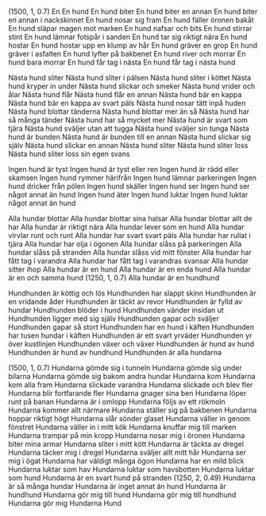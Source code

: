 (1500, 1, 0.7)
En
En hund
En hund biter
En hund biter en annan
En hund biter en annan i nackskinnet
En hund nosar sig fram
En hund fäller öronen bakåt
En hund släpar magen mot marken
En hund nafsar och bits
En hund stirrar stint
En hund lämnar fotspår i sanden
En hund tar sig riktigt nära
En hund hostar
En hund hostar upp en klump av hår
En hund gräver en grop
En hund gräver i asfalten
En hund lyfter på bakbenet
En hund river och morrar
En hund bara morrar
En hund får tag i nästa
En hund får tag i nästa hund

Nästa hund sliter
Nästa hund sliter i pälsen
Nästa hund sliter i köttet
Nästa hund kryper in under
Nästa hund slickar och smeker
Nästa hund vrider och ålar
Nästa hund flår
Nästa hund flår en annan
Nästa hund bär en kappa
Nästa hund bär en kappa av svart päls
Nästa hund nosar tätt inpå huden
Nästa hund blottar tänderna
Nästa hund blottar mer än så
Nästa hund har så många tänder
Nästa hund har så mycket mer
Nästa hund är svart som tjära
Nästa hund sväljer utan att tugga
Nästa hund sväljer sin tunga
Nästa hund är bunden
Nästa hund är bunden till en annan
Nästa hund slickar sig själv
Nästa hund slickar en annan
Nästa hund sliter
Nästa hund sliter loss
Nästa hund sliter loss sin egen svans

Ingen hund är tyst
Ingen hund är tyst eller ren
Ingen hund är rädd eller skamsen
Ingen hund rymmer härifrån
Ingen hund lämnar parkeringen
Ingen hund dricker från pölen
Ingen hund skäller
Ingen hund ser
Ingen hund ser något annat än hund
Ingen hund äter
Ingen hund luktar
Ingen hund luktar något annat än hund

Alla hundar blottar
Alla hundar blottar sina halsar
Alla hundar blottar allt de har
Alla hundar är riktigt nära
Alla hundar lever som en hund
Alla hundar virvlar runt och runt
Alla hundar har svart svart päls
Alla hundar har rullat i tjära
Alla hundar har olja i ögonen
Alla hundar slåss på parkeringen
Alla hundar slåss på stranden
Alla hundar slåss vid mitt fönster
Alla hundar har fått tag i varandra
Alla hundar har fått tag i varandras svansar
Alla hundar sitter ihop
Alla hundar är en hund
Alla hundar är en enda hund
Alla hundar är en och samma hund
(1250, 1, 0.7)
Alla hundar är en hundhund

Hundhunden är köttig och lös
Hundhunden har slappt skinn
Hundhunden är en vridande åder
Hundhunden är täckt av revor
Hundhunden är fylld av hundar
Hundhunden blöder i hund
Hundhunden vänder insidan ut
Hundhunden ligger med sig själv
Hundhunden gapar och sväljer
Hundhunden gapar så stort
Hundhunden har en hund i käften
Hundhunden har tusen hundar i käften
Hundhunden är ett svart yrväder
Hundhunden yr över kustlinjen
Hundhunden växer och växer
Hundhunden är hund av hund
Hundhunden är hund av hundhund
Hundhunden är alla hundarna

(1500, 1, 0.7)
Hundarna gömde sig i tunneln
Hundarna gömde sig under bilarna
Hundarna gömde sig bakom andra hundar
Hundarna kom
Hundarna kom alla fram
Hundarna slickade varandra
Hundarna slickade och blev fler
Hundarna blir fortfarande fler
Hundarna gnager sina ben
Hundarna löper runt på banan
Hundarna är i omlopp
Hundarna följs av ett rökmoln
Hundarna kommer allt närmare
Hundarna ställer sig på bakbenen
Hundarna hoppar riktigt högt
Hundarna slår sönder glaset
Hundarna väller in genom fönstret
Hundarna väller in i mitt kök
Hundarna knuffar mig till marken
Hundarna trampar på min kropp
Hundarna nosar mig i öronen
Hundarna biter mina armar
Hundarna sliter i mitt kött
Hundarna är täckta av dregel
Hundarna täcker mig i dregel
Hundarna sväljer allt mitt hår
Hundarna ser mig i ögat
Hundarna har väldigt många ögon
Hundarna har en mild blick
Hundarna luktar som hav
Hundarna luktar som havsbotten
Hundarna luktar som hund
Hundarna är en svart hund på stranden
(1250, 2, 0.49)
Hundarna är så många hundar
Hundarna är inget annat än hund
Hundarna är hundhund
Hundarna gör mig till hund
Hundarna gör mig till hundhund
Hundarna gör mig
Hundarna
Hund
